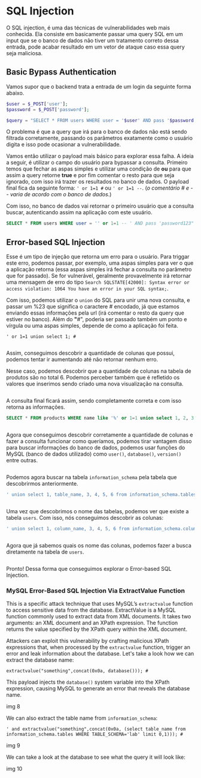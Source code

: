 # SQL Injection

O SQL injection, é uma das técnicas de vulnerabilidades web mais conhecida. Ela consiste em basicamente passar uma query SQL em um input que se o banco de dados não tiver um tratamento correto dessa entrada, pode acabar resultado em um vetor de ataque caso essa query seja maliciosa.

## Basic Bypass Authentication

Vamos supor que o backend trata a entrada de um login da seguinte forma abaixo.

```php
$user = $_POST['user'];
$password = $_POST['password'];

$query = "SELECT * FROM users WHERE user = '$user' AND pass '$password'"; 
```

O problema é que a query que irá para o banco de dados não está sendo filtrada corretamente, passando os parâmetros exatamente como o usuário digita e isso pode ocasionar a vulnerabilidade.

Vamos então utilizar o payload mais básico para explorar essa falha. A ideia a seguir, é utilizar o campo do usuário para bypassar a consulta. Primeiro temos que fechar as aspas simples e utilizar uma condição de **ou** para que assim a query retorne **true** e por fim comentar o resto para que seja ignorado, com isso irá trazer os resultados no banco de dados. O payload final fica da seguinte forma: `' or 1=1 #` ou `' or 1=1 --`. (_o comentário # e -- varia de acordo com o banco de dados_.)

Com isso, no banco de dados vai retornar o primeiro usuário que a consulta buscar, autenticando assim na aplicação com este usuário.

```sql
SELECT * FROM users WHERE user = '' or 1=1 -- ' AND pass 'password123" 
```

## Error-based SQL Injection

Esse é um tipo de injeção que retorna um erro para o usuário. Para triggar este erro, podemos passar, por exemplo, uma aspas simples para ver o que a aplicação retorna (essa aspas simples irá fechar a consulta no parâmetro que for passado). Se for vulnerável, geralmente provavelmente irá retornar uma mensagem de erro do tipo `Search SQLSTATE[42000]: Syntax error or access violation: 1064 You have an error in your SQL syntax;`.

Com isso, podemos utilizar o `union` do SQL para unir uma nova consulta, e passar um %23 que significa o caractere # encodado, já que estamos enviando essas informações pela url (irá comentar o resto da query que estiver no banco). Além do **"**#", poderia ser passado também um ponto e vírgula ou uma aspas simples, depende de como a aplicação foi feita.

```
' or 1=1 union select 1; #
```

<div data-full-width="false"><figure><img src="../.gitbook/assets/error-based-sqli-1.png" alt=""><figcaption></figcaption></figure></div>

Assim, conseguimos descobrir a quantidade de colunas que possui, podemos tentar ir aumentando até não retornar nenhum erro.

Nesse caso, podemos descobrir que a quantidade de colunas na tabela de produtos são no total 6. Podemos perceber também que é refletido os valores que inserimos sendo criado uma nova visualização na consulta.

<figure><img src="../.gitbook/assets/error-based-sqli-2.png" alt=""><figcaption></figcaption></figure>

A consulta final ficará assim, sendo completamente correta e com isso retorna as informações.

```sql
SELECT * FROM products WHERE name like '%' or 1=1 union select 1, 2, 3, 4, 5, 6; #%'
```

<figure><img src="../.gitbook/assets/error-based-sqli-3 (1).png" alt=""><figcaption></figcaption></figure>

Agora que conseguimos descobrir corretamente a quantidade de colunas e fazer a consulta funcionar como queríamos, podemos tirar vantagem disso para buscar informações do banco de dados, podemos usar funções do MySQL (banco de dados utilizado) como `user()`, `database()`, `version()` entre outras.

<figure><img src="../.gitbook/assets/error-based-sqli-4.png" alt=""><figcaption></figcaption></figure>

Podemos agora buscar na tabela `information_schema` pela tabela que descobrirmos anteriormente.

```sql
' union select 1, table_name, 3, 4, 5, 6 from information_schema.tables WHERE TABLE_SCHEMA="lab"; #
```

<figure><img src="../.gitbook/assets/error-based-sqli-5.png" alt=""><figcaption></figcaption></figure>

Uma vez que descobrimos o nome das tabelas, podemos ver que existe a tabela `users`. Com isso, nós conseguimos descobrir as colunas:

```sql
' union select 1, column_name, 3, 4, 5, 6 from information_schema.columns where TABLE_SCHEMA="lab" and TABLE_NAME="users"; #
```

<figure><img src="../.gitbook/assets/error-based-sqli-6.png" alt=""><figcaption></figcaption></figure>

Agora que já sabemos quais os nome das colunas, podemos fazer a busca diretamente na tabela de `users`.

<figure><img src="../.gitbook/assets/error-based-sqli-7.png" alt=""><figcaption></figcaption></figure>

Pronto! Dessa forma que conseguimos explorar o Error-based SQL Injection.

### MySQL Error-Based SQL Injection Via ExtractValue Function

This is a specific attack technique that uses MySQL’s `extractvalue` function to access sensitive data from the database. ExtractValue is a MySQL function commonly used to extract data from XML documents. It takes two arguments: an XML document and an XPath expression. The function returns the value specified by the XPath query within the XML document.

Attackers can exploit this vulnerability by crafting malicious XPath expressions that, when processed by the `extractvalue` function, trigger an error and leak information about the database. Let's take a look how we can extract the database name:

```
extractvalue("something",concat(0x0a, database())); #
```

This payload injects the `database()` system variable into the XPath expression, causing MySQL to generate an error that reveals the database name.

img 8

We can also extract the table name from `information_schema`:

```
' and extractvalue("something",concat(0x0a, (select table_name from information_schema.tables WHERE TABLE_SCHEMA='lab' limit 0,1))); #
```

img 9

We can take a look at the database to see what the query it will look like:

img 10

